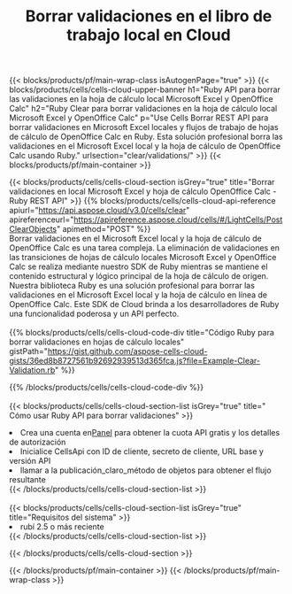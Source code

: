 ﻿---
title:  Borrar validaciones en el libro de trabajo local en Cloud
description:  API y SDK en la nube para borrar validaciones en Microsoft Excel y OpenOffice Calc. Borrar validaciones en hojas de cálculo locales por la nube Cells API. SDK admite tipos de lenguajes de desarrollo. Incluyen Android, C#, Go, Java, NodeJS, Perl, PHP, Python, Ruby y Swift.
url: /es/ruby/clear/validations/
---
{{< blocks/products/pf/main-wrap-class isAutogenPage="true" >}}
{{< blocks/products/cells/cells-cloud-upper-banner h1="Ruby API para borrar las validaciones en la hoja de cálculo local Microsoft Excel y OpenOffice Calc" h2="Ruby Clear para borrar validaciones en la hoja de cálculo local Microsoft Excel y OpenOffice Calc" p="Use Cells Borrar REST API para borrar validaciones en Microsoft Excel locales y flujos de trabajo de hojas de cálculo de OpenOffice Calc en Ruby. Esta solución profesional borra las validaciones en el Microsoft Excel local y la hoja de cálculo de OpenOffice Calc usando Ruby." urlsection="clear/validations/" >}}
{{< blocks/products/pf/main-container >}}

{{< blocks/products/cells/cells-cloud-section isGrey="true" title="Borrar validaciones en local Microsoft Excel y hoja de cálculo OpenOffice Calc - Ruby REST API" >}}
{{% blocks/products/cells/cells-cloud-api-reference apiurl="https://api.aspose.cloud/v3.0/cells/clear" apireferenceurl="https://apireference.aspose.cloud/cells/#/LightCells/PostClearObjects" apimethod="POST" %}}
<br/>
Borrar validaciones en el Microsoft Excel local y la hoja de cálculo de OpenOffice Calc es una tarea compleja. La eliminación de validaciones en las transiciones de hojas de cálculo locales Microsoft Excel y OpenOffice Calc se realiza mediante nuestro SDK de Ruby mientras se mantiene el contenido estructural y lógico principal de la hoja de cálculo de origen. Nuestra biblioteca Ruby es una solución profesional para borrar las validaciones en el Microsoft Excel local y la hoja de cálculo en línea de OpenOffice Calc. Este SDK de Cloud brinda a los desarrolladores de Ruby una funcionalidad poderosa y un API perfecto.
<br/>
<br/>
{{% blocks/products/cells/cells-cloud-code-div title="Código Ruby para borrar validaciones en hojas de cálculo locales" gistPath="https://gist.github.com/aspose-cells-cloud-gists/36ed8b8727561b92692939513d365fca.js?file=Example-Clear-Validation.rb" %}}
  
{{% /blocks/products/cells/cells-cloud-code-div %}}
<br/>
<br/>
{{< blocks/products/cells/cells-cloud-section-list isGrey="true" title=" Cómo usar Ruby API para borrar validaciones" >}}
<li> Crea una cuenta en<a href="https://dashboard.aspose.cloud/">Panel</a> para obtener la cuota API gratis y los detalles de autorización</li>
<li>Inicialice CellsApi con ID de cliente, secreto de cliente, URL base y versión API</li>
<li>llamar a la publicación_claro_método de objetos para obtener el flujo resultante</li>
{{< /blocks/products/cells/cells-cloud-section-list >}}
<br/>
<br/>
{{< blocks/products/cells/cells-cloud-section-list isGrey="true" title="Requisitos del sistema" >}}
<li>rubí 2.5 o más reciente</li>
{{< /blocks/products/cells/cells-cloud-section-list >}}

{{< /blocks/products/cells/cells-cloud-section >}}

{{< /blocks/products/pf/main-container >}}
{{< /blocks/products/pf/main-wrap-class >}}
